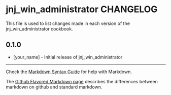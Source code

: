 # jnj_win_administrator CHANGELOG

This file is used to list changes made in each version of the jnj_win_administrator cookbook.

## 0.1.0
- [your_name] - Initial release of jnj_win_administrator

- - -
Check the [Markdown Syntax Guide](http://daringfireball.net/projects/markdown/syntax) for help with Markdown.

The [Github Flavored Markdown page](http://github.github.com/github-flavored-markdown/) describes the differences between markdown on github and standard markdown.
